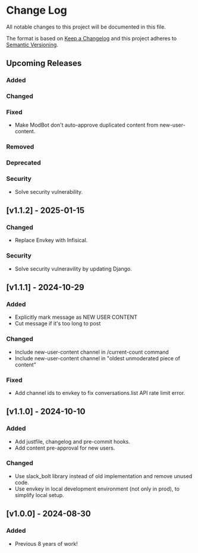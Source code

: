 # Change Log

All notable changes to this project will be documented in this file.

The format is based on [Keep a Changelog](http://keepachangelog.com/)
and this project adheres to [Semantic Versioning](http://semver.org/).

## Upcoming Releases

### Added

### Changed

### Fixed
- Make ModBot don't auto-approve duplicated content from new-user-content.

### Removed

### Deprecated

### Security
- Solve security vulnerability.

## [v1.1.2] - 2025-01-15

### Changed
- Replace Envkey with Infisical.

### Security
- Solve security vulneravility by updating Django.

## [v1.1.1] - 2024-10-29

### Added
- Explicitly mark message as NEW USER CONTENT
- Cut message if it's too long to post

### Changed
- Include new-user-content channel in /current-count command
- Include new-user-content channel in "oldest unmoderated piece of content"

### Fixed
- Add channel ids to envkey to fix conversations.list API rate limit error.

## [v1.1.0] - 2024-10-10

### Added
- Add justfile, changelog and pre-commit hooks.
- Add content pre-approval for new users.

### Changed
- Use slack_bolt library instead of old implementation and remove unused code.
- Use envkey in local development environment (not only in prod), to simplify local setup.

## [v1.0.0] - 2024-08-30

### Added
- Previous 8 years of work!
